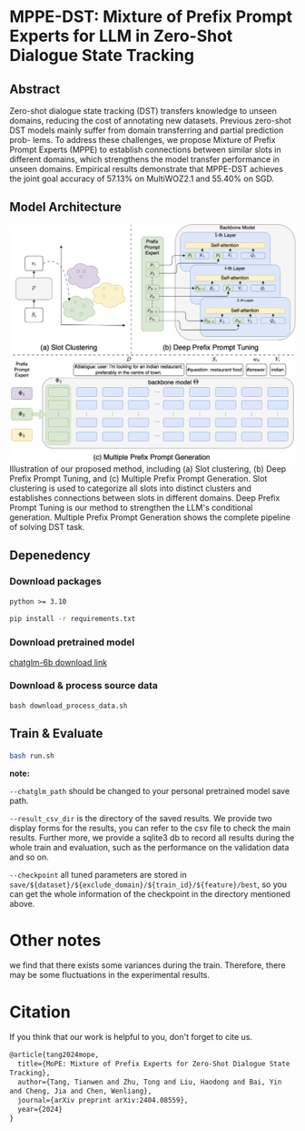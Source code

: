 # MPPE-DST: Mixture of Prefix Prompt Experts for LLM in Zero-Shot Dialogue State Tracking

## Abstract

Zero-shot dialogue state tracking (DST) transfers knowledge to unseen domains, reducing the cost of annotating
new datasets. Previous zero-shot DST models mainly suffer from domain transferring and partial prediction prob-
lems. To address these challenges, we propose Mixture of Prefix Prompt Experts (MPPE) to establish connections
between similar slots in different domains, which strengthens the model transfer performance in unseen domains.
Empirical results demonstrate that MPPE-DST achieves the joint goal accuracy of 57.13% on MultiWOZ2.1 and
55.40% on SGD.

## Model Architecture

![](./img/structure.png)
Illustration of our proposed method, including (a) Slot clustering, (b) Deep Prefix Prompt Tuning, and (c) Multiple
Prefix Prompt Generation. Slot clustering is used to categorize all slots into distinct clusters and establishes
connections between slots in different domains. Deep Prefix Prompt Tuning is our method to strengthen the LLM's
conditional generation. Multiple Prefix Prompt Generation shows the complete pipeline of solving DST task.

## Depenedency

### Download packages

`python >= 3.10`

```bash
pip install -r requirements.txt
```

### Download pretrained model

[chatglm-6b download link](https://huggingface.co/THUDM/chatglm-6b)

### Download & process source data

```shell
bash download_process_data.sh
```
## Train & Evaluate

```bash
bash run.sh
```

**note:** 

`--chatglm_path` should be changed to your personal pretrained model save path.

`--result_csv_dir` is the directory of the saved results. We provide two display forms for the results, you can refer to the csv file to check the main results. Further more, we provide a sqlite3 db to record all results during the whole train and evaluation, such as the performance on the validation data and so on. 

`--checkpoint` all tuned parameters are stored in `save/${dataset}/${exclude_domain}/${train_id}/${feature}/best`, so you can get the whole information of the checkpoint in the directory mentioned above.


# Other notes

we find that there exists some variances during the train. Therefore, there may be some fluctuations in the experimental results.

# Citation

If you think that our work is helpful to you, don't forget to cite us.

```
@article{tang2024mope,
  title={MoPE: Mixture of Prefix Experts for Zero-Shot Dialogue State Tracking},
  author={Tang, Tianwen and Zhu, Tong and Liu, Haodong and Bai, Yin and Cheng, Jia and Chen, Wenliang},
  journal={arXiv preprint arXiv:2404.08559},
  year={2024}
}
```
